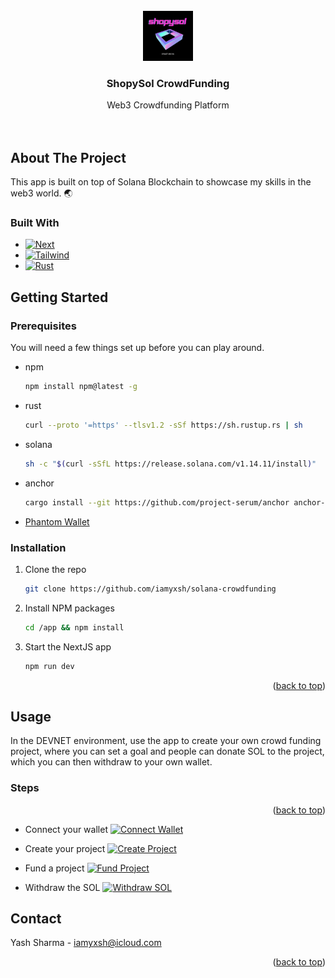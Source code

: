<br />
<div align="center">
  <a href="https://fundzkickstarter.vercel.app/">
    <img src="images/logo.png" alt="Logo" width="80" height="80">
  </a>

<h3 align="center">ShopySol CrowdFunding</h3>

  <p align="center">
    Web3 Crowdfunding Platform
    <br /> 
    <br />
    <br />
   
  </p>
</div>

<!-- ABOUT THE PROJECT -->

## About The Project

This app is built on top of Solana Blockchain to showcase my skills in the web3
world. 🌏



### Built With

- [![Next][next.js]][next-url]
- [![Tailwind][tailwind]][tailwind-url]
- [![Rust][rust]][rust-url]



<!-- GETTING STARTED -->

## Getting Started

### Prerequisites

You will need a few things set up before you can play around.

- npm
  ```sh
  npm install npm@latest -g
  ```
- rust
  ```sh
  curl --proto '=https' --tlsv1.2 -sSf https://sh.rustup.rs | sh
  ```
- solana
  ```sh
  sh -c "$(curl -sSfL https://release.solana.com/v1.14.11/install)"
  ```
- anchor
  ```sh
  cargo install --git https://github.com/project-serum/anchor anchor-cli --locked
  ```
- [Phantom Wallet][phantom-url]

### Installation

1. Clone the repo
   ```sh
   git clone https://github.com/iamyxsh/solana-crowdfunding
   ```
2. Install NPM packages
   ```sh
   cd /app && npm install
   ```
3. Start the NextJS app
   ```sh
   npm run dev
   ```

<p align="right">(<a href="#readme-top">back to top</a>)</p>

<!-- USAGE EXAMPLES -->

## Usage

In the DEVNET environment, use the app to create your own crowd funding project,
where you can set a goal and people can donate SOL to the project, which you can
then withdraw to your own wallet.

### Steps

<p align="right">(<a href="#readme-top">back to top</a>)</p>

- Connect your wallet
  [![Connect Wallet][connect-wallet]](https://fundzkickstarter.vercel.app/)

- Create your project
  [![Create Project][create-project]](https://fundzkickstarter.vercel.app/create)

- Fund a project
  [![Fund Project][fund-project]](https://fundzkickstarter.vercel.app/project?key=BTrespkCHNU2FkErRZSpZSqk1Lt8HZDgXZqJFPc88Vz5)

- Withdraw the SOL
  [![Withdraw SOL][withdraw-sol]](https://fundzkickstarter.vercel.app/profile)

<!-- CONTACT -->

## Contact

Yash Sharma - iamyxsh@icloud.com

<p align="right">(<a href="#readme-top">back to top</a>)</p>

<!-- MARKDOWN LINKS & IMAGES -->

[homepage]: images/homepage.png
[connect-wallet]: images/connect-wallet.png
[create-project]: images/create-project.png
[fund-project]: images/fund-project.png
[withdraw-sol]: images/withdraw-sol.png
[next.js]:
	https://img.shields.io/badge/next.js-000000?style=for-the-badge&logo=nextdotjs&logoColor=white
[next-url]: https://nextjs.org/
[phantom-url]: https://phantom.app/
[tailwind]:
	https://img.shields.io/badge/Tailwind_CSS-38B2AC?style=for-the-badge&logo=tailwind-css&logoColor=white
[tailwind-url]: https://tailwindcss.com/
[rust]:
	https://img.shields.io/badge/Rust-000000?style=for-the-badge&logo=rust&logoColor=white
[rust-url]: https://www.rust-lang.org/

